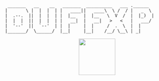 ```
 _______   __    __   _______  __________   ___ .______   
|       \ |  |  |  | |   ____||   ____\  \ /  / |   _  \  
|  .--.  ||  |  |  | |  |__   |  |__   \  V  /  |  |_)  | 
|  |  |  ||  |  |  | |   __|  |   __|   >   <   |   ___/  
|  '--'  ||  `--'  | |  |     |  |     /  .  \  |  |      
|_______/  \______/  |__|     |__|    /__/ \__\ | _|      
```

<div id="header" align="center">
  <img src="[https://media.giphy.com/media/M9gbBd9nbDrOTu1Mqx/giphy.gif](https://i.giphy.com/media/v1.Y2lkPTc5MGI3NjExamp5MWhuazJub3l5cng1Y2RlN2RjYTRtdnpoNWZoMHIzMDJsNjVzZiZlcD12MV9pbnRlcm5hbF9naWZfYnlfaWQmY3Q9Zw/du3J3cXyzhj75IOgvA/giphy.gif)" width="100"/>
</div>
